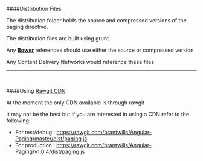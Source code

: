 ####Distribution Files


The distribution folder holds the source and compressed versions of the paging directive.

The distribution files are built using grunt.

Any **[Bower](https://bower.io/)** references should use either the source or compressed version

Any Content Delivery Networks would reference these files

---
<br/>

####Using [Rawgit CDN](https://rawgit.com/)

At the moment the only CDN available is through rawgit

It may not be the best but if you are interested in using a CDN refer to the following:

- For test/debug : https://rawgit.com/brantwills/Angular-Paging/master/dist/paging.js
- For production : https://rawgit.com/brantwills/Angular-Paging/v1.0.4/dist/paging.js
